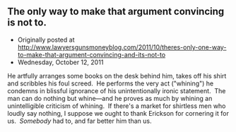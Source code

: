 ## The only way to make that argument convincing is not to.

 * Originally posted at http://www.lawyersgunsmoneyblog.com/2011/10/theres-only-one-way-to-make-that-argument-convincing-and-its-not-to
 * Wednesday, October 12, 2011

He artfully arranges some books on the desk behind him, takes off his shirt and scribbles his foul screed.  He performs the very act ("whining") he condemns in blissful ignorance of his unintentionally ironic statement.  The man can do nothing but whine—and he proves as much by whining an unintelligible criticism of whining.  If there's a market for shirtless men who loudly say nothing, I suppose we ought to thank Erickson for cornering it for us.  _Somebody_ had to, and far better him than us.